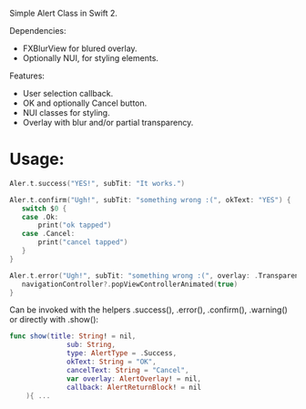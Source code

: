 
Simple Alert Class in Swift 2.

Dependencies:
- FXBlurView for blured overlay.
- Optionally NUI, for styling elements.

Features:
- User selection callback.
- OK and optionally Cancel button.
- NUI classes for styling.
- Overlay with blur and/or partial transparency.

# Usage:

```swift
Aler.t.success("YES!", subTit: "It works.")
```

```swift
Aler.t.confirm("Ugh!", subTit: "something wrong :(", okText: "YES") {
   switch $0 {
   case .Ok:
       print("ok tapped")
   case .Cancel:
       print("cancel tapped")
   }
}
```

```swift
Aler.t.error("Ugh!", subTit: "something wrong :(", overlay: .Transparency) {
   navigationController?.popViewControllerAnimated(true)
}
```

Can be invoked with the helpers .success(), .error(), .confirm(), .warning() or directly with .show():

```swift
func show(title: String! = nil,
              sub: String,
              type: AlertType = .Success,
              okText: String = "OK",
              cancelText: String = "Cancel",
              var overlay: AlertOverlay! = nil,
              callback: AlertReturnBlock! = nil
    ){ ...

```
